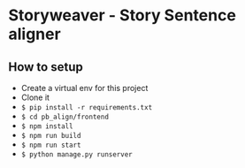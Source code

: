 # Storyweaver - Story Sentence aligner


## How to setup


- Create a virtual env for this project
- Clone it
- `$ pip install -r requirements.txt`
- `$ cd pb_align/frontend`
- `$ npm install`
- `$ npm run build`
- `$ npm run start`
- `$ python manage.py runserver`
